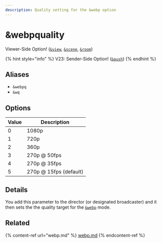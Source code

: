 ```yaml
---
description: Quality setting for the &webp option
---
```


# \&webpquality

Viewer-Side Option! ([`&view`](view.md), [`&scene`](scene.md), [`&room`](../../general-settings/room.md))

{% hint style="info" %}
V23: Sender-Side Option! ([`&push`](../../source-settings/push.md))
{% endhint %}

## Aliases

* `&webpq`
* `&wq`

## Options

| Value | Description            |
| ----- | ---------------------- |
| 0     | 1080p                  |
| 1     | 720p                   |
| 2     | 360p                   |
| 3     | 270p @ 50fps           |
| 4     | 270p @ 35fps           |
| 5     | 270p @ 15fps (default) |

## Details

You add this parameter to the director (or designated broadcaster) and it then sets the the quality target for the [`&webp`](../../advanced-settings.md#webp) mode.

## Related

{% content-ref url="webp.md" %}
[webp.md](webp.md)
{% endcontent-ref %}
